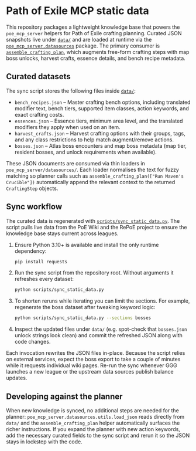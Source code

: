 # Path of Exile MCP static data

This repository packages a lightweight knowledge base that powers the
`poe_mcp_server` helpers for Path of Exile crafting planning.  Curated JSON
snapshots live under [`data/`](data/) and are loaded at runtime via the
[`poe_mcp_server.datasources`](poe_mcp_server/datasources) package.  The primary
consumer is [`assemble_crafting_plan`](poe_mcp_server/planner.py), which
augments free-form crafting steps with map boss unlocks, harvest crafts,
essence details, and bench recipe metadata.

## Curated datasets

The sync script stores the following files inside [`data/`](data/):

* `bench_recipes.json` – Master crafting bench options, including translated
  modifier text, bench tiers, supported item classes, action keywords, and
  exact crafting costs.
* `essences.json` – Essence tiers, minimum area level, and the translated
  modifiers they apply when used on an item.
* `harvest_crafts.json` – Harvest crafting options with their groups, tags, and
  any class restrictions to help match augment/remove actions.
* `bosses.json` – Atlas boss encounters and map boss metadata (map tier,
  resident bosses, and unlock requirements when available).

These JSON documents are consumed via thin loaders in
`poe_mcp_server/datasources/`.  Each loader normalises the text for fuzzy
matching so planner calls such as
`assemble_crafting_plan(["Run Maven's Crucible"])` automatically append the
relevant context to the returned `CraftingStep` objects.

## Sync workflow

The curated data is regenerated with
[`scripts/sync_static_data.py`](scripts/sync_static_data.py).  The script pulls
live data from the PoE Wiki and the RePoE project to ensure the knowledge base
stays current across leagues.

1. Ensure Python 3.10+ is available and install the only runtime dependency:
   ```bash
   pip install requests
   ```
2. Run the sync script from the repository root.  Without arguments it refreshes
   every dataset:
   ```bash
   python scripts/sync_static_data.py
   ```
3. To shorten reruns while iterating you can limit the sections.  For example,
   regenerate the boss dataset after tweaking keyword logic:
   ```bash
   python scripts/sync_static_data.py --sections bosses
   ```
4. Inspect the updated files under `data/` (e.g. spot-check that
   `bosses.json` unlock strings look clean) and commit the refreshed JSON along
   with code changes.

Each invocation rewrites the JSON files in-place.  Because the script relies on
external services, expect the boss export to take a couple of minutes while it
requests individual wiki pages.  Re-run the sync whenever GGG launches a new
league or the upstream data sources publish balance updates.

## Developing against the planner

When new knowledge is synced, no additional steps are needed for the planner:
`poe_mcp_server.datasources.utils.load_json` reads directly from `data/` and the
`assemble_crafting_plan` helper automatically surfaces the richer instructions.
If you expand the planner with new action keywords, add the necessary curated
fields to the sync script and rerun it so the JSON stays in lockstep with the
code.
